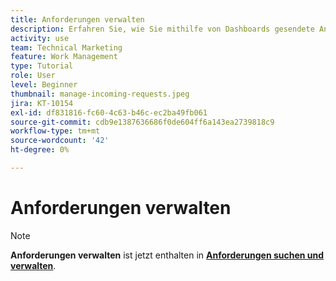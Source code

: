 ```yaml
---
title: Anforderungen verwalten
description: Erfahren Sie, wie Sie mithilfe von Dashboards gesendete Anfragen finden. [!UICONTROL Startseite], die [!UICONTROL Anforderungen] oder [!UICONTROL Teams] Seite in [!DNL  Workfront].
activity: use
team: Technical Marketing
feature: Work Management
type: Tutorial
role: User
level: Beginner
thumbnail: manage-incoming-requests.jpeg
jira: KT-10154
exl-id: df831816-fc60-4c63-b46c-ec2ba49fb061
source-git-commit: cdb9e1387636686f0de604ff6a143ea2739818c9
workflow-type: tm+mt
source-wordcount: '42'
ht-degree: 0%

---
```


# Anforderungen verwalten

>[!NOTE]
>
>**Anforderungen verwalten** ist jetzt enthalten in **[Anforderungen suchen und verwalten](https://experienceleague.adobe.com/docs/workfront-learn/tutorials-workfront/manage-work/issues-requests/find-requests.html)**.

